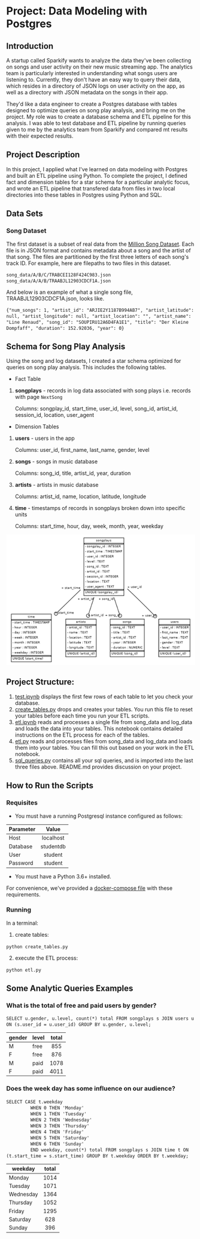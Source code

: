 # Project: Data Modeling with Postgres

## Introduction

A startup called Sparkify wants to analyze the data they've been collecting on songs and user activity on their new music streaming app. The analytics team is particularly interested in understanding what songs users are listening to. Currently, they don't have an easy way to query their data, which resides in a directory of JSON logs on user activity on the app, as well as a directory with JSON metadata on the songs in their app.

They'd like a data engineer to create a Postgres database with tables designed to optimize queries on song play analysis, and bring me on the project. My role was to create a database schema and ETL pipeline for this analysis. I was able to test database and ETL pipeline by running queries given to me by the analytics team from Sparkify and compared mt  results with their expected results.

## Project Description
In this project, I applied what I've learned on data modeling with Postgres and built an ETL pipeline using Python. To complete the project, I defined fact and dimension tables for a star schema for a particular analytic focus, and wrote an ETL pipeline that transfered data from files in two local directories into these tables in Postgres using Python and SQL.

## Data Sets

### Song Dataset

The first dataset is a subset of real data from the [Million Song Dataset](https://labrosa.ee.columbia.edu/millionsong/). Each file is in JSON format and contains metadata about a song and the artist of that song. The files are partitioned by the first three letters of each song's track ID. For example, here are filepaths to two files in this dataset.

```
song_data/A/B/C/TRABCEI128F424C983.json
song_data/A/A/B/TRAABJL12903CDCF1A.json
```

And below is an example of what a single song file, TRAABJL12903CDCF1A.json, looks like.

```
{"num_songs": 1, "artist_id": "ARJIE2Y1187B994AB7", "artist_latitude": null, "artist_longitude": null, "artist_location": "", "artist_name": "Line Renaud", "song_id": "SOUPIRU12A6D4FA1E1", "title": "Der Kleine Dompfaff", "duration": 152.92036, "year": 0}
```

## Schema for Song Play Analysis

Using the song and log datasets, I created a star schema optimized for queries on song play analysis. This includes the following tables.

* Fact Table
 1. **songplays** - records in log data associated with song plays i.e. records with page `NextSong`

    Columns: songplay_id, start_time, user_id, level, song_id, artist_id, session_id, location, user_agent
    
* Dimension Tables
 1. **users** - users in the app
 
    Columns: user_id, first_name, last_name, gender, level
 1. **songs** - songs in music database
 
    Columns: song_id, title, artist_id, year, duration
 1. **artists** - artists in music database
 
    Columns: artist_id, name, location, latitude, longitude
 1. **time** - timestamps of records in songplays broken down into specific units
 
    Columns: start_time, hour, day, week, month, year, weekday
    
  ![ER Diagram](./sparkifydb_erd.png)
## Project Structure:

1. [test.ipynb](./test.ipynb) displays the first few rows of each table to let you check your database.
1. [create_tables.py](./create_tables.py) drops and creates your tables. You run this file to reset your tables before each time you run your ETL scripts.
1. [etl.ipynb](./etl.ipynb) reads and processes a single file from song_data and log_data and loads the data into your tables. This notebook contains detailed instructions on the ETL process for each of the tables.
1. [etl.py](./etl.py) reads and processes files from song_data and log_data and loads them into your tables. You can fill this out based on your work in the ETL notebook.
1. [sql_queries.py](./sql_queries.py) contains all your sql queries, and is imported into the last three files above.
README.md provides discussion on your project.

## How to Run the Scripts

### Requisites

* You must have a running Postgresql instance configured as follows:

| Parameter  | Value |
| ------------- |:-------------:|
| Host      | localhost     |
| Database      | studentdb     |
| User      | student     |
| Password      | student     |

* You must have a Python 3.6+ installed.

For convenience, we've provided a [docker-compose file](../docker-compose.yml) with these requirements.

### Running

In a terminal:

1. create tables:

`python create_tables.py`

2. execute the ETL process:

`python etl.py`


## Some Analytic Queries Examples

### What is the total of free and paid users by gender?

```
SELECT u.gender, u.level, count(*) total FROM songplays s JOIN users u ON (s.user_id = u.user_id) GROUP BY u.gender, u.level;
```

| gender | level | total|
|--------|-------|:----:|
| M      | free  | 855  |   
| F      | free  | 876  |
| M      | paid  | 1078 |
| F      | paid  | 4011 |

### Does the week day has some influence on our audience?

```
SELECT CASE t.weekday
         WHEN 0 THEN 'Monday'
         WHEN 1 THEN 'Tuesday'
         WHEN 2 THEN 'Wednesday'
         WHEN 3 THEN 'Thursday'
         WHEN 4 THEN 'Friday'
         WHEN 5 THEN 'Saturday'
         WHEN 6 THEN 'Sunday' 
         END weekday, count(*) total FROM songplays s JOIN time t ON (t.start_time = s.start_time) GROUP BY t.weekday ORDER BY t.weekday;
```

| weekday   | total|
|-----------|:-----:|
| Monday    | 1014  |
| Tuesday   | 1071  |
| Wednesday | 1364  | 
| Thursday  | 1052  |
| Friday    | 1295  |
| Saturday  | 628   |
| Sunday    | 396   |